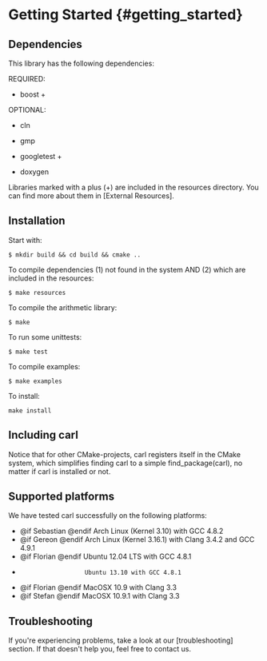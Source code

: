 Getting Started {#getting_started}
=======

Dependencies
--------------------------------------------
This library has the following dependencies:

REQUIRED:
- boost +

OPTIONAL:
- cln
- gmp

- googletest +
- doxygen

Libraries marked with a plus (+) are included in the resources directory.
You can find more about them in [External Resources].

Installation 
--------------------------------------------
Start with:

    $ mkdir build && cd build && cmake ..

To compile dependencies (1) not found in the system AND (2) which are included in the resources:

    $ make resources

To compile the arithmetic library:

    $ make

To run some unittests:

    $ make test

To compile examples:

    $ make examples

To install:

	make install
 
Including carl
--------------------------------------------
Notice that for other CMake-projects, carl registers itself in the CMake system, 
which simplifies finding carl to a simple find_package(carl), no matter if carl is installed or not.


Supported platforms
--------------------------------------------
We have tested carl successfully on the following platforms:

- @if Sebastian @endif  Arch Linux (Kernel 3.10) with GCC 4.8.2
- @if Gereon @endif     Arch Linux (Kernel 3.16.1) with Clang 3.4.2 and GCC 4.9.1
- @if Florian @endif    Ubuntu 12.04 LTS with GCC 4.8.1
-                       Ubuntu 13.10 with GCC 4.8.1
- @if Florian @endif    MacOSX 10.9 with Clang 3.3
- @if Stefan @endif	MacOSX 10.9.1 with Clang 3.3


Troubleshooting
--------------------------------------------

If you're experiencing problems, take a look at our [troubleshooting] section. If that doesn't help you, feel free to contact us.
